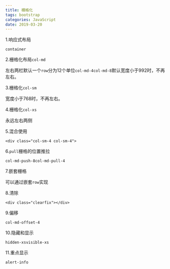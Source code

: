 ```yaml
---
title: 栅格化
tags: bootstrap
categories: JavaScript
date: 2019-03-20
---
```


1.响应式布局

`container`

2.栅格化布局`col-md`

左右两栏默认一个`row`分为12个单位`col-md-4col-md-8`默认宽度小于992时，不再左右。

3.栅格化`col-sm`

宽度小于768时，不再左右。

4.栅格化`col-xs`

永远左右两侧

5.混合使用

`<div class="col-sm-4 col-sm-4">`

6.`pull`栅格的位置推拉

`col-md-push-8col-md-pull-4`

7.嵌套栅格

可以通过嵌套`row`实现

8.清除

`<div class="clearfix"></div>`

9.偏移

`col-md-offset-4`

10.隐藏和显示

`hidden-xsvisible-xs`

11.重点显示

`alert-info`